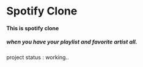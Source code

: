 # <h1> Spotify Clone</h1>

<h4>This is spotify clone </h4>
  <h5>when you have your playlist and favorite artist all. </h5>

project status : working..

